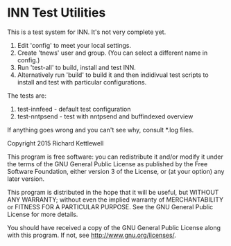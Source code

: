 INN Test Utilities
==================

This is a test system for INN.  It's not very complete yet.

1. Edit 'config' to meet your local settings.
2. Create 'tnews' user and group.  (You can select a different name in
   config.)
3. Run 'test-all' to build, install and test INN.
4. Alternatively run 'build' to build it and then indidivual test
   scripts to install and test with particular configurations.

The tests are:

1. test-innfeed - default test configuration
2. test-nntpsend - test with nntpsend and buffindexed overview

If anything goes wrong and you can't see why, consult *.log files.

Copyright 2015 Richard Kettlewell

This program is free software: you can redistribute it and/or modify
it under the terms of the GNU General Public License as published by
the Free Software Foundation, either version 3 of the License, or
(at your option) any later version.

This program is distributed in the hope that it will be useful,
but WITHOUT ANY WARRANTY; without even the implied warranty of
MERCHANTABILITY or FITNESS FOR A PARTICULAR PURPOSE.  See the
GNU General Public License for more details.

You should have received a copy of the GNU General Public License
along with this program.  If not, see <http://www.gnu.org/licenses/>.
